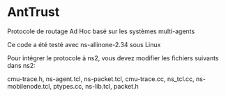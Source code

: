 # AntTrust
Protocole de routage Ad Hoc  basé sur les systèmes multi-agents

Ce code a été testé avec ns-allinone-2.34 sous Linux

Pour intégrer le protocole à ns2, vous devez modifier les fichiers suivants dans ns2:

cmu-trace.h,
ns-agent.tcl,
ns-packet.tcl,
cmu-trace.cc,
ns_tcl.cc,
ns-mobilenode.tcl,
ptypes.cc,
ns-lib.tcl,
packet.h
